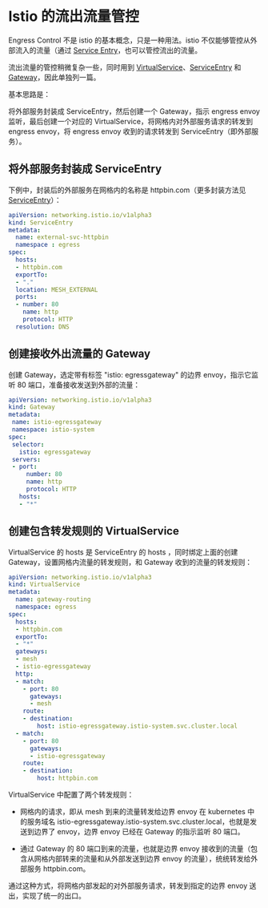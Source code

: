 <!-- toc -->
# Istio 的流出流量管控

Engress Control 不是 istio 的基本概念，只是一种用法。istio 不仅能够管控从外部流入的流量（通过 [Service Entry](./entry.md)，也可以管控流出的流量。

流出流量的管控稍微复杂一些，同时用到 [VirtualService](./vsvc.md)、[ServiceEntry](./entry.md) 和 [Gateway](./gateway.md)，因此单独列一篇。

基本思路是：

将外部服务封装成 ServiceEntry，然后创建一个 Gateway，指示 engress envoy 监听，最后创建一个对应的 VirtualService，将网格内对外部服务请求的转发到 engress envoy，将 engress envoy 收到的请求转发到 ServiceEntry（即外部服务）。

## 将外部服务封装成 ServiceEntry

下例中，封装后的外部服务在网格内的名称是 httpbin.com（更多封装方法见 [ServiceEntry](./entry.md)）：

```yaml
apiVersion: networking.istio.io/v1alpha3
kind: ServiceEntry
metadata:
  name: external-svc-httpbin
  namespace : egress
spec:
  hosts:
  - httpbin.com
  exportTo:
  - "."
  location: MESH_EXTERNAL
  ports:
  - number: 80
    name: http
    protocol: HTTP
  resolution: DNS
```

## 创建接收外出流量的 Gateway

创建 Gateway，选定带有标签 "istio: egressgateway"  的边界 envoy，指示它监听 80 端口，准备接收发送到外部的流量：

```yaml
apiVersion: networking.istio.io/v1alpha3
kind: Gateway
metadata:
 name: istio-egressgateway
 namespace: istio-system
spec:
 selector:
   istio: egressgateway
 servers:
 - port:
     number: 80
     name: http
     protocol: HTTP
   hosts:
   - "*"
```

## 创建包含转发规则的 VirtualService

VirtualService 的 hosts 是 ServiceEntry 的 hosts ，同时绑定上面的创建 Gateway，设置网格内流量的转发规则，和 Gateway 收到的流量的转发规则：

```yaml
apiVersion: networking.istio.io/v1alpha3
kind: VirtualService
metadata:
  name: gateway-routing
  namespace: egress
spec:
  hosts:
  - httpbin.com
  exportTo:
  - "*"
  gateways:
  - mesh
  - istio-egressgateway
  http:
  - match:
    - port: 80
      gateways:
      - mesh
    route:
    - destination:
        host: istio-egressgateway.istio-system.svc.cluster.local
  - match:
    - port: 80
      gateways:
      - istio-egressgateway
    route:
    - destination:
        host: httpbin.com
```

VirtualService 中配置了两个转发规则：

* 网格内的请求，即从 mesh 到来的流量转发给边界 envoy 在 kubernetes 中的服务域名 istio-egressgateway.istio-system.svc.cluster.local，也就是发送到边界了 envoy，边界 envoy 已经在 Gateway 的指示监听 80 端口。

* 通过 Gateway 的 80 端口到来的流量，也就是边界 envoy 接收到的流量（包含从网格内部转来的流量和从外部发送到边界 envoy 的流量），统统转发给外部服务 httpbin.com。

通过这种方式，将网格内部发起的对外部服务请求，转发到指定的边界 envoy 送出，实现了统一的出口。
